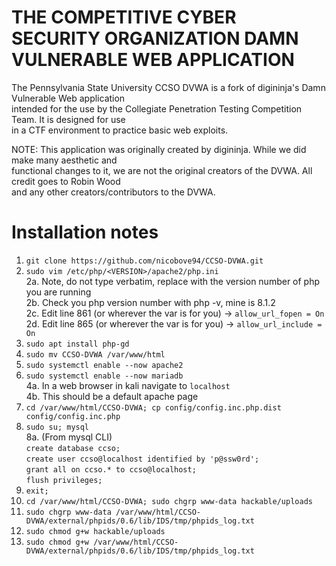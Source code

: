 # THE COMPETITIVE CYBER SECURITY ORGANIZATION DAMN VULNERABLE WEB APPLICATION

The Pennsylvania State University CCSO DVWA is a fork of digininja's Damn Vulnerable Web application \
intended for the use by the Collegiate Penetration Testing Competition Team. It is designed for use \
in a CTF environment to practice basic web exploits.

NOTE: This application was originally created by digininja. While we did make many aesthetic and \
functional changes to it, we are not the original creators of the DVWA. All credit goes to Robin Wood \
and any other creators/contributors to the DVWA.

# Installation notes

1. `git clone https://github.com/nicobove94/CCSO-DVWA.git`
2. `sudo vim /etc/php/<VERSION>/apache2/php.ini` \
	2a. Note, do not type <VERSION> verbatim, replace <VERSION> with the version number of php you are running \
	2b. Check you php version number with php -v, mine is 8.1.2 \
	2c. Edit line 861 (or wherever the var is for you) -> `allow_url_fopen = On` \
	2d. Edit line 865 (or wherever the var is for you) -> `allow_url_include = On`
3. `sudo apt install php-gd`
4. `sudo mv CCSO-DVWA /var/www/html`
5. `sudo systemctl enable --now apache2`
6. `sudo systemctl enable --now mariadb` \
	4a. In a web browser in kali navigate to `localhost` \
	4b. This should be a default apache page 
7. `cd /var/www/html/CCSO-DVWA; cp config/config.inc.php.dist config/config.inc.php`
8. `sudo su; mysql` \
	8a. (From mysql CLI) \
			`create database ccso;` \
			`create user ccso@localhost identified by 'p@ssw0rd';` \
			`grant all on ccso.* to ccso@localhost;` \
			`flush privileges;`
9. 	`exit;`
10. `cd /var/www/html/CCSO-DVWA; sudo chgrp www-data hackable/uploads`
11. `sudo chgrp www-data /var/www/html/CCSO-DVWA/external/phpids/0.6/lib/IDS/tmp/phpids_log.txt`
12. `sudo chmod g+w hackable/uploads`
13. `sudo chmod g+w /var/www/html/CCSO-DVWA/external/phpids/0.6/lib/IDS/tmp/phpids_log.txt`
